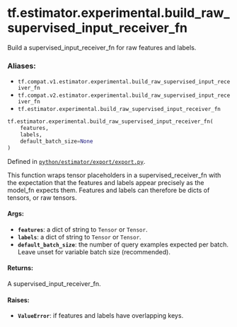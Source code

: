 <div itemscope itemtype="http://developers.google.com/ReferenceObject">
<meta itemprop="name" content="tf.estimator.experimental.build_raw_supervised_input_receiver_fn" />
<meta itemprop="path" content="Stable" />
</div>

# tf.estimator.experimental.build_raw_supervised_input_receiver_fn

Build a supervised_input_receiver_fn for raw features and labels.

### Aliases:

* `tf.compat.v1.estimator.experimental.build_raw_supervised_input_receiver_fn`
* `tf.compat.v2.estimator.experimental.build_raw_supervised_input_receiver_fn`
* `tf.estimator.experimental.build_raw_supervised_input_receiver_fn`

``` python
tf.estimator.experimental.build_raw_supervised_input_receiver_fn(
    features,
    labels,
    default_batch_size=None
)
```



Defined in [`python/estimator/export/export.py`](https://github.com/tensorflow/estimator/tree/master/tensorflow_estimator/python/estimator/export/export.py).

<!-- Placeholder for "Used in" -->

This function wraps tensor placeholders in a supervised_receiver_fn
with the expectation that the features and labels appear precisely as
the model_fn expects them. Features and labels can therefore be dicts of
tensors, or raw tensors.

#### Args:


* <b>`features`</b>: a dict of string to `Tensor` or `Tensor`.
* <b>`labels`</b>: a dict of string to `Tensor` or `Tensor`.
* <b>`default_batch_size`</b>: the number of query examples expected per batch.
    Leave unset for variable batch size (recommended).


#### Returns:

A supervised_input_receiver_fn.



#### Raises:


* <b>`ValueError`</b>: if features and labels have overlapping keys.
